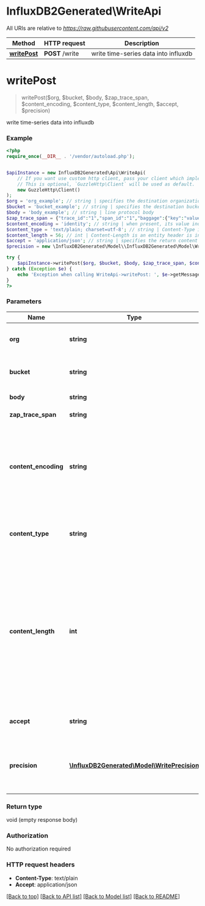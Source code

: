 # InfluxDB2Generated\WriteApi

All URIs are relative to *https://raw.githubusercontent.com/api/v2*

Method | HTTP request | Description
------------- | ------------- | -------------
[**writePost**](WriteApi.md#writePost) | **POST** /write | write time-series data into influxdb


# **writePost**
> writePost($org, $bucket, $body, $zap_trace_span, $content_encoding, $content_type, $content_length, $accept, $precision)

write time-series data into influxdb

### Example
```php
<?php
require_once(__DIR__ . '/vendor/autoload.php');


$apiInstance = new InfluxDB2Generated\Api\WriteApi(
    // If you want use custom http client, pass your client which implements `GuzzleHttp\ClientInterface`.
    // This is optional, `GuzzleHttp\Client` will be used as default.
    new GuzzleHttp\Client()
);
$org = 'org_example'; // string | specifies the destination organization for writes
$bucket = 'bucket_example'; // string | specifies the destination bucket for writes
$body = 'body_example'; // string | line protocol body
$zap_trace_span = {"trace_id":"1","span_id":"1","baggage":{"key":"value"}}; // string | OpenTracing span context
$content_encoding = 'identity'; // string | when present, its value indicates to the database that compression is applied to the line-protocol body.
$content_type = 'text/plain; charset=utf-8'; // string | Content-Type is used to indicate the format of the data sent to the server.
$content_length = 56; // int | Content-Length is an entity header is indicating the size of the entity-body, in bytes, sent to the database. If the length is greater than the database max body configuration option, a 413 response is sent.
$accept = 'application/json'; // string | specifies the return content format.
$precision = new \InfluxDB2Generated\Model\\InfluxDB2Generated\Model\WritePrecision(); // \InfluxDB2Generated\Model\WritePrecision | specifies the precision for the unix timestamps within the body line-protocol

try {
    $apiInstance->writePost($org, $bucket, $body, $zap_trace_span, $content_encoding, $content_type, $content_length, $accept, $precision);
} catch (Exception $e) {
    echo 'Exception when calling WriteApi->writePost: ', $e->getMessage(), PHP_EOL;
}
?>
```

### Parameters

Name | Type | Description  | Notes
------------- | ------------- | ------------- | -------------
 **org** | **string**| specifies the destination organization for writes |
 **bucket** | **string**| specifies the destination bucket for writes |
 **body** | **string**| line protocol body |
 **zap_trace_span** | **string**| OpenTracing span context | [optional]
 **content_encoding** | **string**| when present, its value indicates to the database that compression is applied to the line-protocol body. | [optional] [default to &#39;identity&#39;]
 **content_type** | **string**| Content-Type is used to indicate the format of the data sent to the server. | [optional] [default to &#39;text/plain; charset&#x3D;utf-8&#39;]
 **content_length** | **int**| Content-Length is an entity header is indicating the size of the entity-body, in bytes, sent to the database. If the length is greater than the database max body configuration option, a 413 response is sent. | [optional]
 **accept** | **string**| specifies the return content format. | [optional] [default to &#39;application/json&#39;]
 **precision** | [**\InfluxDB2Generated\Model\WritePrecision**](../Model/.md)| specifies the precision for the unix timestamps within the body line-protocol | [optional]

### Return type

void (empty response body)

### Authorization

No authorization required

### HTTP request headers

 - **Content-Type**: text/plain
 - **Accept**: application/json

[[Back to top]](#) [[Back to API list]](../../README.md#documentation-for-api-endpoints) [[Back to Model list]](../../README.md#documentation-for-models) [[Back to README]](../../README.md)

